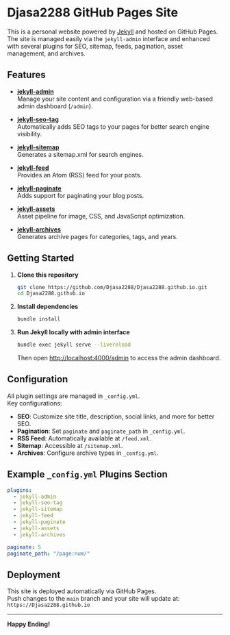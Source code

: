# Djasa2288 GitHub Pages Site

This is a personal website powered by [Jekyll](https://jekyllrb.com/) and hosted on GitHub Pages.  
The site is managed easily via the `jekyll-admin` interface and enhanced with several plugins for SEO, sitemap, feeds, pagination, asset management, and archives.

## Features

- **[jekyll-admin](https://github.com/jekyll/jekyll-admin)**  
  Manage your site content and configuration via a friendly web-based admin dashboard (`/admin`).

- **[jekyll-seo-tag](https://github.com/jekyll/jekyll-seo-tag)**  
  Automatically adds SEO tags to your pages for better search engine visibility.

- **[jekyll-sitemap](https://github.com/jekyll/jekyll-sitemap)**  
  Generates a sitemap.xml for search engines.

- **[jekyll-feed](https://github.com/jekyll/jekyll-feed)**  
  Provides an Atom (RSS) feed for your posts.

- **[jekyll-paginate](https://github.com/jekyll/jekyll-paginate)**  
  Adds support for paginating your blog posts.

- **[jekyll-assets](https://github.com/jekyll/jekyll-assets)**  
  Asset pipeline for image, CSS, and JavaScript optimization.

- **[jekyll-archives](https://github.com/jekyll/jekyll-archives)**  
  Generates archive pages for categories, tags, and years.

## Getting Started

1. **Clone this repository**
   ```sh
   git clone https://github.com/Djasa2288/Djasa2288.github.io.git
   cd Djasa2288.github.io
   ```

2. **Install dependencies**
   ```sh
   bundle install
   ```

3. **Run Jekyll locally with admin interface**
   ```sh
   bundle exec jekyll serve --livereload
   ```
   Then open [http://localhost:4000/admin](http://localhost:4000/admin) to access the admin dashboard.

## Configuration

All plugin settings are managed in `_config.yml`.  
Key configurations:

- **SEO**: Customize site title, description, social links, and more for better SEO.
- **Pagination**: Set `paginate` and `paginate_path` in `_config.yml`.
- **RSS Feed**: Automatically available at `/feed.xml`.
- **Sitemap**: Accessible at `/sitemap.xml`.
- **Archives**: Configure archive types in `_config.yml`.

## Example `_config.yml` Plugins Section

```yaml
plugins:
  - jekyll-admin
  - jekyll-seo-tag
  - jekyll-sitemap
  - jekyll-feed
  - jekyll-paginate
  - jekyll-assets
  - jekyll-archives

paginate: 5
paginate_path: "/page:num/"
```

## Deployment

This site is deployed automatically via GitHub Pages.  
Push changes to the `main` branch and your site will update at:  
`https://Djasa2288.github.io`

---

**Happy Ending!**
```
